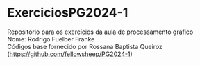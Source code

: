 # ExerciciosPG2024-1 <br/>
Repositório para os exercícios da aula de processamento gráfico <br/>
Nome: Rodrigo Fuelber Franke <br/>
Códigos base fornecido por Rossana Baptista Queiroz (https://github.com/fellowsheep/PG2024-1)
